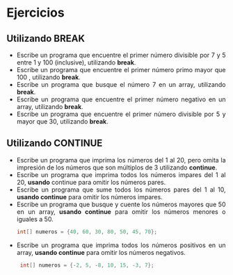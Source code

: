 <div align="justify">

# Ejercicios 

## Utilizando BREAK

- Escribe un programa que encuentre el primer número divisible por 7 y 5 entre 1 y 100 (inclusive), utilizando __break__.
- Escribe un programa que encuentre el primer número primo mayor que 100 , utilizando __break__.
- Escribe un programa que busque el número 7 en un array, utilizando __break__.
- Escribe un programa que encuentre el primer número negativo en un array, utilizando __break__.
- Escribe un programa que encuentre el primer número divisible por 5 y mayor que 30, utilizando __break__.

## Utilizando CONTINUE

- Escribe un programa que imprima los números del 1 al 20, pero omita la impresión de los números que son múltiplos de 3 utilizando __continue__.
- Escribe un programa que imprima todos los números impares del 1 al 20, __usando__ continue para omitir los números pares.
- Escribe un programa que sume todos los números pares del 1 al 10, __usando continue__ para omitir los números impares.
- Escribe un programa que busque y cuente los números mayores que 50 en un array, __usando continue__ para omitir los números menores o iguales a 50.
  ```java
  int[] numeros = {40, 60, 30, 80, 50, 45, 70};
  ```
- Escribe un programa que imprima todos los números positivos en un array, __usando continue__ para omitir los números negativos.
  ```java
   int[] numeros = {-2, 5, -8, 10, 15, -3, 7};
  ```


</div>